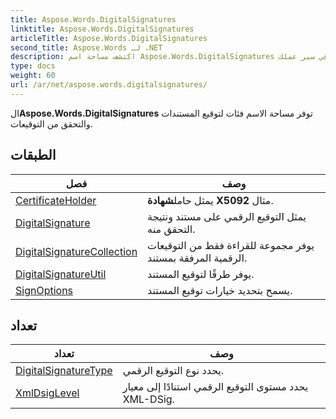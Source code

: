 ```yaml
---
title: Aspose.Words.DigitalSignatures
linktitle: Aspose.Words.DigitalSignatures
articleTitle: Aspose.Words.DigitalSignatures
second_title: Aspose.Words لـ .NET
description: اكتشف مساحة اسم Aspose.Words.DigitalSignatures لتسهيل توقيع المستندات والتحقق من التوقيعات، مما يضمن الأمان والمصداقية في سير عملك.
type: docs
weight: 60
url: /ar/net/aspose.words.digitalsignatures/
---
```

ال**Aspose.Words.DigitalSignatures** توفر مساحة الاسم فئات لتوقيع المستندات والتحقق من التوقيعات.

## الطبقات

| فصل | وصف |
| --- | --- |
| [CertificateHolder](./certificateholder/) | يمثل حامل**شهادة X5092** مثال. |
| [DigitalSignature](./digitalsignature/) | يمثل التوقيع الرقمي على مستند ونتيجة التحقق منه. |
| [DigitalSignatureCollection](./digitalsignaturecollection/) | يوفر مجموعة للقراءة فقط من التوقيعات الرقمية المرفقة بمستند. |
| [DigitalSignatureUtil](./digitalsignatureutil/) | يوفر طرقًا لتوقيع المستند. |
| [SignOptions](./signoptions/) | يسمح بتحديد خيارات توقيع المستند. |
## تعداد

| تعداد | وصف |
| --- | --- |
| [DigitalSignatureType](./digitalsignaturetype/) | يحدد نوع التوقيع الرقمي. |
| [XmlDsigLevel](./xmldsiglevel/) | يحدد مستوى التوقيع الرقمي استنادًا إلى معيار XML-DSig. |
